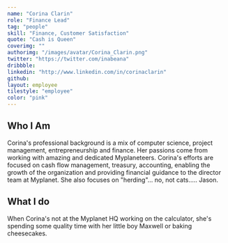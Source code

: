 ```yaml
---
name: "Corina Clarin"
role: "Finance Lead"
tag: "people"
skill: "Finance, Customer Satisfaction"
quote: "Cash is Queen"
coverimg: ""
authorimg: "/images/avatar/Corina_Clarin.png"
twitter: "https://twitter.com/inabeana"
dribbble: 
linkedin: "http://www.linkedin.com/in/corinaclarin"
github:
layout: employee
tilestyle: "employee"
color: "pink"
---
```


## Who I Am

Corina's professional background is a mix of computer science, project management, entrepreneurship and finance.  Her passions come from working with amazing and dedicated Myplaneteers.  Corina's efforts are focused on cash flow management, treasury, accounting, enabling the growth of the organization and providing financial guidance to the director team at Myplanet.  She also focuses on "herding"... no, not cats..... Jason.

## What I do

When Corina's not at the Myplanet HQ working on the calculator, she's spending some quality time with her little boy Maxwell or baking cheesecakes.